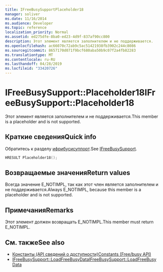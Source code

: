 ```yaml
---
title: IFreeBusySupportPlaceholder18
manager: soliver
ms.date: 11/16/2014
ms.audience: Developer
ms.topic: reference
localization_priority: Normal
ms.assetid: ed275dfe-8ba0-ed23-4d9f-837af90cc800
description: Этот элемент является заполнителем и не поддерживается.
ms.openlocfilehash: ac66070c72ab9c5ac51421938fb3902c244c8086
ms.sourcegitcommit: 8657170d071f9bcf680aba50b9c07f2a4fb82283
ms.translationtype: MT
ms.contentlocale: ru-RU
ms.lasthandoff: 04/28/2019
ms.locfileid: "33420726"
---
```

# <a name="ifreebusysupportplaceholder18"></a><span data-ttu-id="26932-103">IFreeBusySupport::Placeholder18</span><span class="sxs-lookup"><span data-stu-id="26932-103">IFreeBusySupport::Placeholder18</span></span>

<span data-ttu-id="26932-104">Этот элемент является заполнителем и не поддерживается.</span><span class="sxs-lookup"><span data-stu-id="26932-104">This member is a placeholder and is not supported.</span></span>
  
## <a name="quick-info"></a><span data-ttu-id="26932-105">Краткие сведения</span><span class="sxs-lookup"><span data-stu-id="26932-105">Quick info</span></span>

<span data-ttu-id="26932-106">Обратитесь к разделу [ифрибусисуппорт](ifreebusysupport.md).</span><span class="sxs-lookup"><span data-stu-id="26932-106">See [IFreeBusySupport](ifreebusysupport.md).</span></span>
  
```cpp
HRESULT Placeholder18();
```

## <a name="return-values"></a><span data-ttu-id="26932-107">Возвращаемые значения</span><span class="sxs-lookup"><span data-stu-id="26932-107">Return values</span></span>

<span data-ttu-id="26932-108">Всегда значение E_NOTIMPL, так как этот член является заполнителем и не поддерживается.</span><span class="sxs-lookup"><span data-stu-id="26932-108">Always E_NOTIMPL, because this member is a placeholder and is not supported.</span></span>
  
## <a name="remarks"></a><span data-ttu-id="26932-109">Примечания</span><span class="sxs-lookup"><span data-stu-id="26932-109">Remarks</span></span>

<span data-ttu-id="26932-110">Этот элемент должен возвращать E_NOTIMPL.</span><span class="sxs-lookup"><span data-stu-id="26932-110">This member must return E_NOTIMPL.</span></span>
  
## <a name="see-also"></a><span data-ttu-id="26932-111">См. также</span><span class="sxs-lookup"><span data-stu-id="26932-111">See also</span></span>

- [<span data-ttu-id="26932-112">Константы (API сведений о доступности)</span><span class="sxs-lookup"><span data-stu-id="26932-112">Constants (Free/busy API)</span></span>](constants-free-busy-api.md)
- [<span data-ttu-id="26932-113">IFreeBusySupport::LoadFreeBusyData</span><span class="sxs-lookup"><span data-stu-id="26932-113">IFreeBusySupport::LoadFreeBusyData</span></span>](ifreebusysupport-loadfreebusydata.md)

